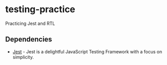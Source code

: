 # testing-practice

Practicing Jest and RTL

## Dependencies
- [Jest](https://jestjs.io/) - Jest is a delightful JavaScript Testing Framework with a focus on simplicity.
